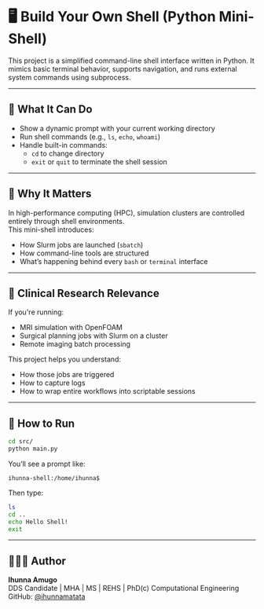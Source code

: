 # 🖥️ Build Your Own Shell (Python Mini-Shell)

This project is a simplified command-line shell interface written in Python. It mimics basic terminal behavior, supports navigation, and runs external system commands using subprocess.

---

## 📌 What It Can Do

- Show a dynamic prompt with your current working directory
- Run shell commands (e.g., `ls`, `echo`, `whoami`)
- Handle built-in commands:
  - `cd` to change directory
  - `exit` or `quit` to terminate the shell session

---

## 🎯 Why It Matters

In high-performance computing (HPC), simulation clusters are controlled entirely through shell environments.  
This mini-shell introduces:
- How Slurm jobs are launched (`sbatch`)
- How command-line tools are structured
- What’s happening behind every `bash` or `terminal` interface

---

## 🧠 Clinical Research Relevance

If you're running:
- MRI simulation with OpenFOAM
- Surgical planning jobs with Slurm on a cluster
- Remote imaging batch processing

This project helps you understand:
- How those jobs are triggered
- How to capture logs
- How to wrap entire workflows into scriptable sessions

---

## 🚀 How to Run

```bash
cd src/
python main.py
```

You’ll see a prompt like:

```
ihunna-shell:/home/ihunna$
```

Then type:
```bash
ls
cd ..
echo Hello Shell!
exit
```

---

## 👩🏾‍⚕️ Author

**Ihunna Amugo**  
DDS Candidate | MHA | MS | REHS | PhD(c) Computational Engineering  
GitHub: [@ihunnamatata](https://github.com/ihunnamatata)
